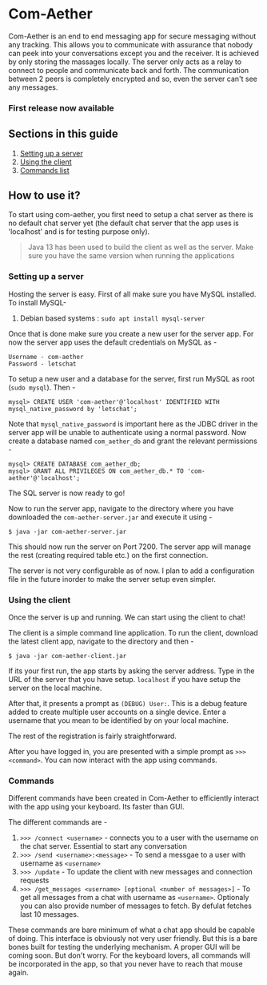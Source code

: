 # Com-Aether

Com-Aether is an end to end messaging app for secure messaging without any tracking. This allows you to communicate with assurance that nobody can peek into your conversations except you and the receiver. It is achieved by only storing the massages locally. The server only acts as a relay to connect to people and communicate back and forth. The communication between 2 peers is completely encrypted and so, even the server can't see any messages.

### First release now available

## Sections in this guide
1. [Setting up a server](#server)
2. [Using the client](#client)
3. [Commands list](#commands)

## How to use it?
To start using com-aether, you first need to setup a chat server as there is no default chat server yet (the default chat server that the app uses is 'localhost' and is for testing purpose only).

> Java 13 has been used to build the client as well as the server. Make sure you have the same version when running the applications

### <a name="server"></a>Setting up a server
Hosting the server is easy. First of all make sure you have MySQL installed. To install MySQL-
1. Debian based systems : ```sudo apt install mysql-server```

Once that is done make sure you create a new user for the server app. For now the server app uses the default credentials on MySQL as -
```
Username - com-aether
Password - letschat
```
To setup a new user and a database for the server, first run MySQL as root (`sudo mysql`). Then -
```
mysql> CREATE USER 'com-aether'@'localhost' IDENTIFIED WITH mysql_native_password by 'letschat';
```
Note that `mysql_native_password` is important here as the JDBC driver in the server app will be unable to authenticate using a normal password.
Now create a database named `com_aether_db` and grant the relevant permissions -
```
mysql> CREATE DATABASE com_aether_db;
mysql> GRANT ALL PRIVILEGES ON com_aether_db.* TO 'com-aether'@'localhost';
```

The SQL server is now ready to go!

Now to run the server app, navigate to the directory where you have downloaded the `com-aether-server.jar` and execute it using -
```
$ java -jar com-aether-server.jar
```
This should now run the server on Port 7200. The server app will manage the rest (creating required table etc.) on the first connection.

The server is not very configurable as of now. I plan to add a configuration file in the future inorder to make the server setup even simpler.

### <a name="client"></a>Using the client
Once the server is up and running. We can start using the client to chat!

The client is a simple command line application. To run the client, download the latest client app, navigate to the directory and then -
```
$ java -jar com-aether-client.jar
```
If its your first run, the app starts by asking the server address. Type in the URL of the server that you have setup. `localhost` if you have setup the server on the local machine. 

After that, it presents a prompt as `(DEBUG) User:`. This is a debug feature added to create multiple user accounts on a single device. Enter a username that you mean to be identified by on your local machine.

The rest of the registration is fairly straightforward.

After you have logged in, you are presented with a simple prompt as `>>> <command>`. You can now interact with the app using commands.

### <a name="commands"></a>Commands
Different commands have been created in Com-Aether to efficiently interact with the app using your keyboard. Its faster than GUI.

The different commands are -

1. `>>> /connect <username>` - connects you to a user with the username on the chat server. Essential to start any conversation
2. `>>> /send <username>:<message>` - To send a messgae to a user with username as `<username>`
3. `>>> /update` - To update the client with new messages and connection requests
4. `>>> /get_messages <username> [optional <number of messages>]` - To get all messages from a chat with username as `<username>`. Optionaly you can also provide number of messages to fetch. By defulat fetches last 10 messages.

These commands are bare minimum of what a chat app should be capable of doing. This interface is obviously not very user friendly. But this is a bare bones built for testing the underlying mechanism. A proper GUI will be coming soon. But don't worry. For the keyboard lovers, all commands will be incorporated in the app, so that you never have to reach that mouse again.
